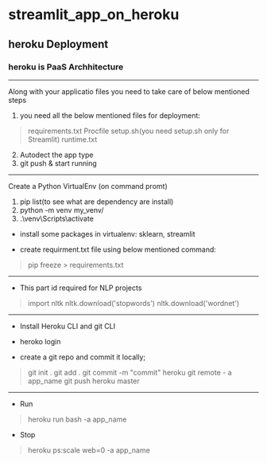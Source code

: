 # streamlit_app_on_heroku
## heroku Deployment

### heroku is PaaS Archhitecture
______________________________________
Along with your applicatio files you need to take care of below mentioned steps
1. you need all the below mentioned files for deployment:
> requirements.txt
> Procfile
> setup.sh(you need setup.sh only for Streamlit)
> runtime.txt
2. Autodect the app type
3. git push & start running

---------------------------------------------

Create a Python VirtualEnv
(on command promt)

1. pip list(to see what are dependency are install)
2. python -m venv my_venv/
3. .\venv\Scripts\activate

- install some packages in virtualenv: sklearn, streamlit

- create requirment.txt file using below mentioned command:
> pip freeze > requirements.txt

------------------------------------------------------
- This part id required for NLP projects

> import nltk
> nltk.download('stopwords')
> nltk.download('wordnet')

------------------------------------------------------
- Install Heroku CLI and git CLI

- heroko login

- create a git repo and commit it locally;
> git init .
> git add .
> git commit -m "commit"
> heroku git remote - a app_name
> git push heroku master

------------------------------------------------------
- Run 
> heroku run bash -a app_name

- Stop
> heroku ps:scale web=0 -a app_name
